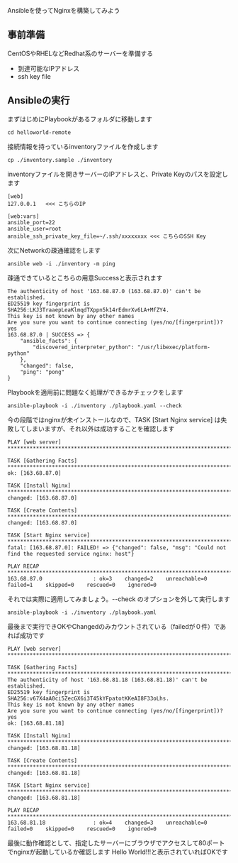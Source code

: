 Ansibleを使ってNginxを構築してみよう


## 事前準備
CentOSやRHELなどRedhat系のサーバーを準備する
* 到達可能なIPアドレス
* ssh key file

## Ansibleの実行

まずはじめにPlaybookがあるフォルダに移動します

```
cd helloworld-remote
```



接続情報を持っているinventoryファイルを作成します

```
cp ./inventory.sample ./inventory
```



inventoryファイルを開きサーバーのIPアドレスと、Private Keyのパスを設定します

```
[web]
127.0.0.1   <<< こちらのIP

[web:vars]
ansible_port=22
ansible_user=root
ansible_ssh_private_key_file=~/.ssh/xxxxxxxx <<< こちらのSSH Key
```



次にNetworkの疎通確認をします

```
ansible web -i ./inventory -m ping
```

疎通できているとこちらの用意Successと表示されます

```
The authenticity of host '163.68.87.0 (163.68.87.0)' can't be established.
ED25519 key fingerprint is SHA256:LKJ3TraaepLeaKlmqdTXppn5k14rEdmrXv6LA+MfZY4.
This key is not known by any other names
Are you sure you want to continue connecting (yes/no/[fingerprint])? yes
163.68.87.0 | SUCCESS => {
    "ansible_facts": {
        "discovered_interpreter_python": "/usr/libexec/platform-python"
    },
    "changed": false,
    "ping": "pong"
}
```



Playbookを適用前に問題なく処理ができるかチェックをします

```
ansible-playbook -i ./inventory ./playbook.yaml --check
```

今の段階ではnginxが未インストールなので、TASK [Start Nginx service] は失敗してしまいますが、それ以外は成功することを確認します

```
PLAY [web server] ************************************************************************************************************

TASK [Gathering Facts] *******************************************************************************************************
ok: [163.68.87.0]

TASK [Install Nginx] *********************************************************************************************************
changed: [163.68.87.0]

TASK [Create Contents] *******************************************************************************************************
changed: [163.68.87.0]

TASK [Start Nginx service] ***************************************************************************************************
fatal: [163.68.87.0]: FAILED! => {"changed": false, "msg": "Could not find the requested service nginx: host"}

PLAY RECAP *******************************************************************************************************************
163.68.87.0                : ok=3    changed=2    unreachable=0    failed=1    skipped=0    rescued=0    ignored=0   
```



それでは実際に適用してみましょう。--check のオプションを外して実行します

```
ansible-playbook -i ./inventory ./playbook.yaml
```
最後まで実行できOKやChangedのみカウントされている（failedが０件）であれば成功です

```
PLAY [web server] ************************************************************************************************************

TASK [Gathering Facts] *******************************************************************************************************
The authenticity of host '163.68.81.18 (163.68.81.18)' can't be established.
ED25519 key fingerprint is SHA256:v67X4aA0ci5ZecGX6i3T45kYFpatotKKeAI8F33oLhs.
This key is not known by any other names
Are you sure you want to continue connecting (yes/no/[fingerprint])? yes
ok: [163.68.81.18]

TASK [Install Nginx] *********************************************************************************************************
changed: [163.68.81.18]

TASK [Create Contents] *******************************************************************************************************
changed: [163.68.81.18]

TASK [Start Nginx service] ***************************************************************************************************
changed: [163.68.81.18]

PLAY RECAP *******************************************************************************************************************
163.68.81.18               : ok=4    changed=3    unreachable=0    failed=0    skipped=0    rescued=0    ignored=0   

```

最後に動作確認として、指定したサーバーにブラウザでアクセスして80ポートでnginxが起動しているか確認します
Hello World!!!と表示されていればOKです

